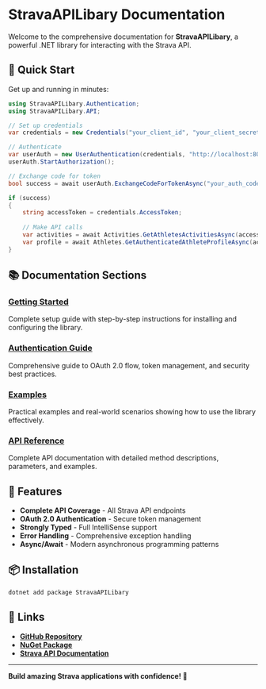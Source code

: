 # StravaAPILibary Documentation

Welcome to the comprehensive documentation for **StravaAPILibary**, a powerful .NET library for interacting with the Strava API.

## 🚀 Quick Start

Get up and running in minutes:

```csharp
using StravaAPILibary.Authentication;
using StravaAPILibary.API;

// Set up credentials
var credentials = new Credentials("your_client_id", "your_client_secret", "read,activity:read_all");

// Authenticate
var userAuth = new UserAuthentication(credentials, "http://localhost:8080/callback", "read,activity:read_all");
userAuth.StartAuthorization();

// Exchange code for token
bool success = await userAuth.ExchangeCodeForTokenAsync("your_auth_code");

if (success)
{
    string accessToken = credentials.AccessToken;
    
    // Make API calls
    var activities = await Activities.GetAthletesActivitiesAsync(accessToken);
    var profile = await Athletes.GetAuthenticatedAthleteProfileAsync(accessToken);
}
```

## 📚 Documentation Sections

### [Getting Started](articles/getting-started.md)
Complete setup guide with step-by-step instructions for installing and configuring the library.

### [Authentication Guide](articles/authentication.md)
Comprehensive guide to OAuth 2.0 flow, token management, and security best practices.

### [Examples](articles/examples.md)
Practical examples and real-world scenarios showing how to use the library effectively.

### [API Reference](api/)
Complete API documentation with detailed method descriptions, parameters, and examples.

## 🔧 Features

- **Complete API Coverage** - All Strava API endpoints
- **OAuth 2.0 Authentication** - Secure token management
- **Strongly Typed** - Full IntelliSense support
- **Error Handling** - Comprehensive exception handling
- **Async/Await** - Modern asynchronous programming patterns

## 📦 Installation

```bash
dotnet add package StravaAPILibary
```

## 🔗 Links

- **[GitHub Repository](https://github.com/your-repo/StravaAPILibary)**
- **[NuGet Package](https://www.nuget.org/packages/StravaAPILibary)**
- **[Strava API Documentation](https://developers.strava.com/docs/reference/)**

---

**Build amazing Strava applications with confidence! 🚀** 